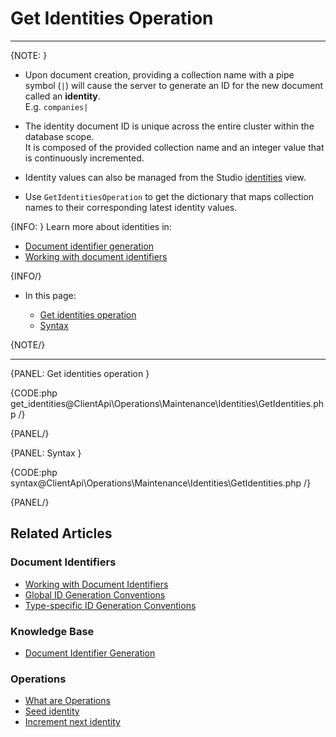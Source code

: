 # Get Identities Operation

---

{NOTE: }

* Upon document creation, providing a collection name with a pipe symbol (`|`) 
  will cause the server to generate an ID for the new document called an **identity**.  
  E.g. `companies|`
 
* The identity document ID is unique across the entire cluster within the database scope.  
  It is composed of the provided collection name and an integer value that is continuously incremented.

* Identity values can also be managed from the Studio [identities](../../../../studio/database/documents/identities-view) view.

* Use `GetIdentitiesOperation` to get the dictionary that maps collection names to their corresponding latest identity values.

{INFO: }
Learn more about identities in:

* [Document identifier generation](../../../../server/kb/document-identifier-generation#strategy--3)
* [Working with document identifiers](../../../../client-api/document-identifiers/working-with-document-identifiers#identities)

{INFO/}

* In this page:

  * [Get identities operation](../../../../client-api/operations/maintenance/identities/get-identities#get-identities-operation)
  * [Syntax](../../../../client-api/operations/maintenance/identities/get-identities#syntax)

{NOTE/}

---

{PANEL: Get identities operation }

{CODE:php get_identities@ClientApi\Operations\Maintenance\Identities\GetIdentities.php /}

{PANEL/}

{PANEL: Syntax }

{CODE:php syntax@ClientApi\Operations\Maintenance\Identities\GetIdentities.php /}

{PANEL/}

## Related Articles

### Document Identifiers

- [Working with Document Identifiers](../../../../client-api/document-identifiers/working-with-document-identifiers)
- [Global ID Generation Conventions](../../../../client-api/configuration/identifier-generation/global)
- [Type-specific ID Generation Conventions](../../../../client-api/configuration/identifier-generation/type-specific)

### Knowledge Base

- [Document Identifier Generation](../../../../server/kb/document-identifier-generation#strategy--3)

### Operations

- [What are Operations](../../../../client-api/operations/what-are-operations)
- [Seed identity](../../../../client-api/operations/maintenance/identities/seed-identity)
- [Increment next identity](../../../../client-api/operations/maintenance/identities/increment-next-identity)
